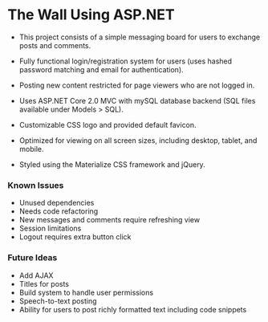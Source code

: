 # The Wall Using ASP.NET

- This project consists of a simple messaging board for users to exchange posts and comments.

- Fully functional login/registration system for users (uses hashed password matching and email for authentication).

- Posting new content restricted for page viewers who are not logged in.

- Uses ASP.NET Core 2.0 MVC with mySQL database backend (SQL files available under Models > SQL).

- Customizable CSS logo and provided default favicon.

- Optimized for viewing on all screen sizes, including desktop, tablet, and mobile.

- Styled using the Materialize CSS framework and jQuery.

### Known Issues
- Unused dependencies
- Needs code refactoring
- New messages and comments require refreshing view
- Session limitations
- Logout requires extra button click

### Future Ideas
- Add AJAX
- Titles for posts
- Build system to handle user permissions
- Speech-to-text posting
- Ability for users to post richly formatted text including code snippets